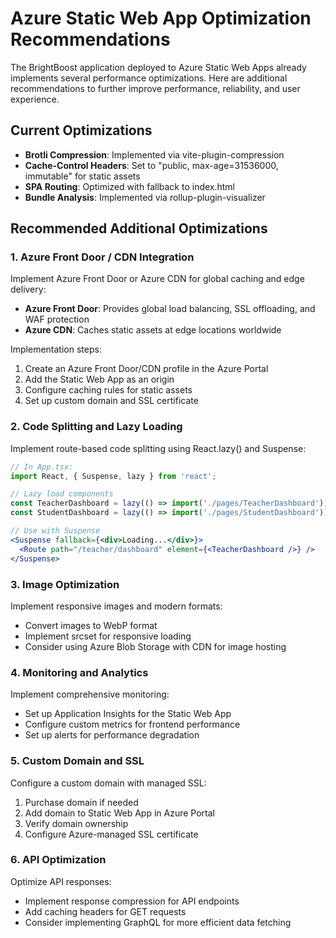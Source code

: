 # Azure Static Web App Optimization Recommendations

The BrightBoost application deployed to Azure Static Web Apps already implements several performance optimizations. Here are additional recommendations to further improve performance, reliability, and user experience.

## Current Optimizations

- **Brotli Compression**: Implemented via vite-plugin-compression
- **Cache-Control Headers**: Set to "public, max-age=31536000, immutable" for static assets
- **SPA Routing**: Optimized with fallback to index.html
- **Bundle Analysis**: Implemented via rollup-plugin-visualizer

## Recommended Additional Optimizations

### 1. Azure Front Door / CDN Integration

Implement Azure Front Door or Azure CDN for global caching and edge delivery:

- **Azure Front Door**: Provides global load balancing, SSL offloading, and WAF protection
- **Azure CDN**: Caches static assets at edge locations worldwide

Implementation steps:
1. Create an Azure Front Door/CDN profile in the Azure Portal
2. Add the Static Web App as an origin
3. Configure caching rules for static assets
4. Set up custom domain and SSL certificate

### 2. Code Splitting and Lazy Loading

Implement route-based code splitting using React.lazy() and Suspense:

```jsx
// In App.tsx:
import React, { Suspense, lazy } from 'react';

// Lazy load components
const TeacherDashboard = lazy(() => import('./pages/TeacherDashboard'));
const StudentDashboard = lazy(() => import('./pages/StudentDashboard'));

// Use with Suspense
<Suspense fallback={<div>Loading...</div>}>
  <Route path="/teacher/dashboard" element={<TeacherDashboard />} />
</Suspense>
```

### 3. Image Optimization

Implement responsive images and modern formats:

- Convert images to WebP format
- Implement srcset for responsive loading
- Consider using Azure Blob Storage with CDN for image hosting

### 4. Monitoring and Analytics

Implement comprehensive monitoring:

- Set up Application Insights for the Static Web App
- Configure custom metrics for frontend performance
- Set up alerts for performance degradation

### 5. Custom Domain and SSL

Configure a custom domain with managed SSL:

1. Purchase domain if needed
2. Add domain to Static Web App in Azure Portal
3. Verify domain ownership
4. Configure Azure-managed SSL certificate

### 6. API Optimization

Optimize API responses:

- Implement response compression for API endpoints
- Add caching headers for GET requests
- Consider implementing GraphQL for more efficient data fetching
